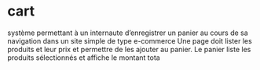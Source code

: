 # cart
système permettant à un internaute d’enregistrer un panier au cours de sa navigation dans un site
simple de type e-commerce
Une page doit lister les produits et leur prix et permettre de les ajouter au panier. Le panier liste les produits
sélectionnés et affiche le montant tota
